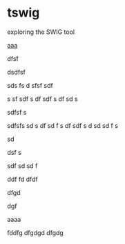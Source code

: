 # tswig
exploring the SWIG tool

[aaa](#aaa)


dfsf

dsdfsf

sds
fs
d
sfsf
sdf

s
sf
sdf
s
df
sdf
s
df
sd
s

sdfsf
s

sdfsfs
sd
s
df
sd
f
s
df
sdf
s
d
sd
sd
f
s

sd

dsf
s

sdf
sd
sd
f

ddf
fd
dfdf

dfgd

dgf

<a name="aaa">aaaa</a>

fddfg
dfgdgd
dfgdg


